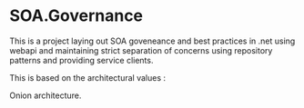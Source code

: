 # SOA.Governance
This is a project laying out SOA goveneance and best practices in .net using webapi and maintaining strict separation of concerns 
using repository patterns and providing service clients. 

This is based on the architectural values : 

Onion architecture.
